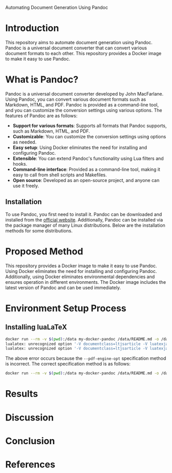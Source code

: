Automating Document Generation Using Pandoc

# Introduction

This repository aims to automate document generation using Pandoc. Pandoc is a universal document converter that can convert various document formats to each other. This repository provides a Docker image to make it easy to use Pandoc.

# What is Pandoc?

Pandoc is a universal document converter developed by John MacFarlane. Using Pandoc, you can convert various document formats such as Markdown, HTML, and PDF. Pandoc is provided as a command-line tool, and you can customize the conversion settings using various options. The features of Pandoc are as follows:

- **Support for various formats**: Supports all formats that Pandoc supports, such as Markdown, HTML, and PDF.
- **Customizable**: You can customize the conversion settings using options as needed.
- **Easy setup**: Using Docker eliminates the need for installing and configuring Pandoc.
- **Extensible**: You can extend Pandoc's functionality using Lua filters and hooks.
- **Command-line interface**: Provided as a command-line tool, making it easy to call from shell scripts and Makefiles.
- **Open source**: Developed as an open-source project, and anyone can use it freely.

## Installation

To use Pandoc, you first need to install it. Pandoc can be downloaded and installed from the [official website](https://pandoc.org/). Additionally, Pandoc can be installed via the package manager of many Linux distributions. Below are the installation methods for some distributions.

# Proposed Method

This repository provides a Docker image to make it easy to use Pandoc. Using Docker eliminates the need for installing and configuring Pandoc. Additionally, using Docker eliminates environmental dependencies and ensures operation in different environments. The Docker image includes the latest version of Pandoc and can be used immediately.

# Environment Setup Process

## Installing luaLaTeX

```sh
docker run --rm -v $(pwd):/data my-docker-pandoc /data/README.md -o /data/README.pdf --pdf-engine=lualatex --pdf-engine-opt="-V documentclass=ltjsarticle -V luatexjapresetoptions=ipa"
lualatex: unrecognized option '-V documentclass=ltjsarticle -V luatexjapresetoptions=ipa'
lualatex: unrecognized option '-V documentclass=ltjsarticle -V luatexjapresetoptions=ipa'
```

The above error occurs because the `--pdf-engine-opt` specification method is incorrect. The correct specification method is as follows:

```sh
docker run --rm -v $(pwd):/data my-docker-pandoc /data/README.md -o /data/README.pdf --pdf-engine=lualatex -V documentclass=ltjsarticle -V luatexjapresetoptions=ipa
```

# Results

# Discussion

# Conclusion

# References